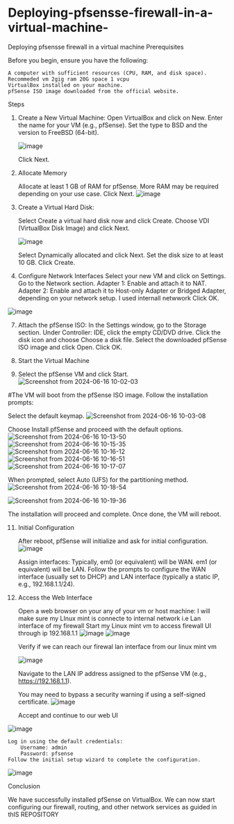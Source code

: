 # Deploying-pfsensse-firewall-in-a-virtual-machine-
Deploying pfsensse firewall in a virtual machine 
Prerequisites

Before you begin, ensure you have the following:

    A computer with sufficient resources (CPU, RAM, and disk space). Recommeded vm 2gig ram 20G space 1 vcpu
    VirtualBox installed on your machine.
    pfSense ISO image downloaded from the official website.

Steps
1. Create a New Virtual Machine:
    Open VirtualBox and click on New.
    Enter the name for your VM (e.g., pfSense).
    Set the type to BSD and the version to FreeBSD (64-bit).
    
   
   ![image](https://github.com/user-attachments/assets/45e67bcd-fc2f-45f9-8822-f7d253ef1485)

    Click Next.

3. Allocate Memory

    Allocate at least 1 GB of RAM for pfSense. More RAM may be required depending on your use case.
    Click Next.
   ![image](https://github.com/user-attachments/assets/a63ea7d7-8d2b-43b8-b34f-b495d561326e)


5. Create a Virtual Hard Disk:

    Select Create a virtual hard disk now and click Create.
    Choose VDI (VirtualBox Disk Image) and click Next.

   ![image](https://github.com/user-attachments/assets/0a307e32-dab3-4197-8694-9173edb06d0f)

    Select Dynamically allocated and click Next.
    Set the disk size to at least 10 GB. Click Create.

7. Configure Network Interfaces
    Select your new VM and click on Settings.
    Go to the Network section.
    Adapter 1: Enable and attach it to NAT.
    Adapter 2: Enable and attach it to Host-only Adapter or Bridged Adapter, depending on your network setup. I used internall netwwork
    Click OK.
   
![image](https://github.com/user-attachments/assets/3bea2d31-af30-467e-9d93-13e8e80c60e6)

7. Attach the pfSense ISO:
      In the Settings window, go to the Storage section.
      Under Controller: IDE, click the empty CD/DVD drive.
      Click the disk icon and choose Choose a disk file.
      Select the downloaded pfSense ISO image and click Open.
   Click OK.

9. Start the Virtual Machine
10. Select the pfSense VM and click Start.
![Screenshot from 2024-06-16 10-02-03](https://github.com/user-attachments/assets/16644ee1-a99f-482d-ae79-e45fe1159e9d)


   #The VM will boot from the pfSense ISO image.
    Follow the installation prompts:
    
 Select the default keymap.
        ![Screenshot from 2024-06-16 10-03-08](https://github.com/user-attachments/assets/284d9301-7b12-4bac-8259-0c48ffb52c92)

 Choose Install pfSense and proceed with the default options.
 ![Screenshot from 2024-06-16 10-13-50](https://github.com/user-attachments/assets/294fd417-26c7-4bcb-8517-6bbba058435e)
![Screenshot from 2024-06-16 10-15-35](https://github.com/user-attachments/assets/5254441f-6e99-4062-9341-96979702c789)
![Screenshot from 2024-06-16 10-16-12](https://github.com/user-attachments/assets/9a22c9c0-79a0-47ee-b09c-ed926da9ddec)
![Screenshot from 2024-06-16 10-16-51](https://github.com/user-attachments/assets/418f415d-d5bb-4cd7-8dc0-70c1d7b45e7c)
![Screenshot from 2024-06-16 10-17-07](https://github.com/user-attachments/assets/6afdbfb0-f1c4-41fc-97ef-8bc3288a0f17)

When prompted, select Auto (UFS) for the partitioning method.
![Screenshot from 2024-06-16 10-18-54](https://github.com/user-attachments/assets/867e520d-25fc-462a-8640-ffad7f795149)

![Screenshot from 2024-06-16 10-19-36](https://github.com/user-attachments/assets/92d80f0a-8570-4bd8-a1b7-9d1661311f21)

The installation will proceed and complete. Once done, the VM will reboot.


11. Initial Configuration

    After reboot, pfSense will initialize and ask for initial configuration.
    ![image](https://github.com/user-attachments/assets/b5ab3b9e-8d43-4385-9a8d-12b6a1bdb191)

    Assign interfaces:
        Typically, em0 (or equivalent) will be WAN.
        em1 (or equivalent) will be LAN.
    Follow the prompts to configure the WAN interface (usually set to DHCP) and LAN interface (typically a static IP, e.g., 192.168.1.1/24).

13. Access the Web Interface

    Open a web browser on your any of your vm or host machine:
    I will make sure my LInux mint is connecte to internal network i.e Lan interface of my firewall
    Start my Linux mint vm to access firewall UI through ip 192.168.1.1
![image](https://github.com/user-attachments/assets/69300e7f-6270-4f44-baf7-422c95cae8d1)
![image](https://github.com/user-attachments/assets/3106a04a-455b-49ea-a933-5cf5a212d817)

    Verify if we can reach our firewal  lan interface from our linux mint vm
    
    ![image](https://github.com/user-attachments/assets/db1f4577-e25c-49da-8ebf-2f47bd683377)

    Navigate to the LAN IP address assigned to the pfSense VM (e.g., https://192.168.1.1).
    
    You may need to bypass a security warning if using a self-signed certificate.
    ![image](https://github.com/user-attachments/assets/54ceda0a-0720-4794-a9db-f7c7aa77f4f1)

    Accept and continue to our web UI

![image](https://github.com/user-attachments/assets/2866eb2c-6817-47d6-8331-24af44d3328b)


    Log in using the default credentials:
        Username: admin
        Password: pfsense
    Follow the initial setup wizard to complete the configuration.
![image](https://github.com/user-attachments/assets/e833f829-8756-44f9-b7c4-f6a1e9779a68)

Conclusion

We have successfully installed pfSense on VirtualBox. We can now start configuring our firewall, routing, and other network services as guided in thIS REPOSITORY
